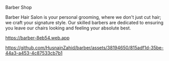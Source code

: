 Barber Shop

Barber Hair Salon is your personal grooming, where we don't just cut hair; we craft your signature style. Our skilled barbers are dedicated to ensuring you leave our chairs looking and feeling your absolute best.

https://barber-8eb54.web.app

https://github.com/HusnainZahid/barber/assets/38194650/815adf1d-35be-44a3-a453-4c87533cb7b1
